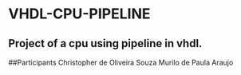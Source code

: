 # VHDL-CPU-PIPELINE

## Project of a cpu using pipeline in vhdl.


##Participants
Christopher de Oliveira Souza
Murilo de Paula Araujo

